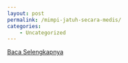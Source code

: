 ```yaml
---
layout: post
permalink: /mimpi-jatuh-secara-medis/
categories:
    - Uncategorized
---
```


[Baca Selengkapnya](/06)